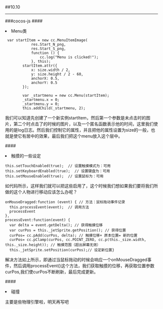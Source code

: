##10.10
*****
###cocos-js
####<li>Menu类
```
 var startItem = new cc.MenuItemImage(
            res.Start_N_png,
            res.Start_S_png,
            function () {
                cc.log("Menu is clicked!");
            }, this);
        startItem.attr({
            x: size.width / 2,
            y: size.height / 2 - 60,
            anchorX: 0.5,
            anchorY: 0.5
        });

        var _startmenu = new cc.Menu(startItem);
        _startmenu.x = 0;
        _startmenu.y = 0;
        this.addChild(_startmenu, 2);
```
我们可以知道先创建了一个新实例startItem，然后第一个参数是未点击时的图片，第二个时点击了的时候的图片，以及一个匿名函数表示他的时间，这里我们使用的是log日志。然后我们控制它的属性，并且把他的属性设置为size的一般，也就是使它有居中的效果，最后我们把这个menu放入这个层中。

####<li>触摸的一些设定

```
this.setTouchEnabled(true);  // 设置触摸模式为：可用
this.setKeyboardEnabled(true);  // 设置键盘为：可用
this.setMouseEnabled(true);  // 设置鼠标为：可用
```
如代码所示，这样我们就可以把这些启用了，这个时候我们想如果我们要将我们所做的这个人物进行移动应该怎么办呢？

```
onMouseDragged:function (event) { // 方法：鼠标拖动事件记录
  this.processEvent(event);  // 调用方法
  processEvent
},
processEvent:function(event) {
  var delta = event.getDelta(); // 获得触摸位移
  var curPos = this._jetSprite.getPosition(); // 获得位置
  curPos= cc.pAdd(curPos, delta); // 触摸位移+ 原本位置= 新的位置
  curPos= cc.pClamp(curPos, cc.POINT_ZERO, cc.p(this._size.width, this._size.height)); // 触摸范围（超出屏幕无效）
  this._jetSprite.setPosition(curPos);// 设定新位置}
```
解决方法如上所示，即通过当鼠标拖动的时候会响应一个onMouseDragged事件，然后调用processEvent()这个方法，我们获取触摸的位移，再获取位置参数curPos,我们使curPos不断刷新，最后完成更新。

####<li>碰撞

主要是些物理引擎啦，明天再写吧
